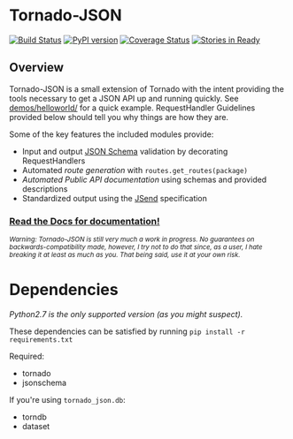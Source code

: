 # Tornado-JSON

[![Build Status](https://travis-ci.org/hfaran/Tornado-JSON.png?branch=dev)](https://travis-ci.org/hfaran/Tornado-JSON)
[![PyPI version](https://badge.fury.io/py/Tornado-JSON.png)](http://badge.fury.io/py/Tornado-JSON)
[![Coverage Status](https://coveralls.io/repos/hfaran/Tornado-JSON/badge.png?branch=dev)](https://coveralls.io/r/hfaran/Tornado-JSON?branch=dev)
[![Stories in Ready](https://badge.waffle.io/hfaran/Tornado-JSON.png?label=ready)](http://waffle.io/hfaran/Tornado-JSON)

## Overview

Tornado-JSON is a small extension of Tornado with the intent providing the tools necessary to get a JSON API up and running quickly. See [demos/helloworld/](https://github.com/hfaran/Tornado-JSON/tree/dev/demos/helloworld) for a quick example. RequestHandler Guidelines provided below should tell you why things are how they are.

Some of the key features the included modules provide:

* Input and output [JSON Schema](http://json-schema.org/) validation by decorating RequestHandlers
* Automated *route generation* with `routes.get_routes(package)`
* *Automated Public API documentation* using schemas and provided descriptions
* Standardized output using the [JSend](http://labs.omniti.com/labs/jsend) specification

### [Read the Docs for documentation!](http://tornado-json.readthedocs.org/en/latest/index.html#)

<sub>*Warning: Tornado-JSON is still very much a work in progress. No guarantees on backwards-compatibility made, however, I try not to do that since, as a user, I hate breaking it at least as much as you. That being said, use it at your own risk.*</sub>


# Dependencies

*Python2.7 is the only supported version (as you might suspect).*

These dependencies can be satisfied by running `pip install -r requirements.txt`

Required:

* tornado
* jsonschema

If you're using `tornado_json.db`:

* torndb
* dataset
